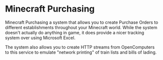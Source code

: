 # Minecraft Purchasing
Minecraft Purchasing a system that allows you to create Purchase Orders to different establishments throughout your Minecraft world.  While the system doesn't actually do anything in game, it does provide a nicer tracking system over using Microsoft Excel.

The system also allows you to create HTTP streams from OpenComputers to this service to emulate "network printing" of train lists and bills of lading.

